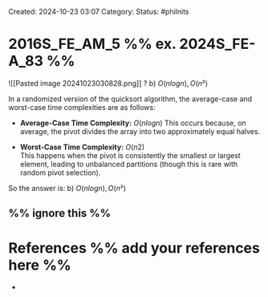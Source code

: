 Created: 2024-10-23 03:07
Category: 
Status: #philnits



# 2016S_FE_AM_5 %% ex. 2024S_FE-A_83 %%

![[Pasted image 20241023030828.png]]
? 
b) $O(n log n), O(n²)$

In a randomized version of the quicksort algorithm, the average-case and worst-case time complexities are as follows:

- **Average-Case Time Complexity:** $O(nlogn)$
    This occurs because, on average, the pivot divides the array into two approximately equal halves.
    
- **Worst-Case Time Complexity:** $O(n2)$  
    This happens when the pivot is consistently the smallest or largest element, leading to unbalanced partitions (though this is rare with random pivot selection).

So the answer is:
b) $O(n log n), O(n²)$

%% ignore this %%
---









# References %% add your references here %%
- 